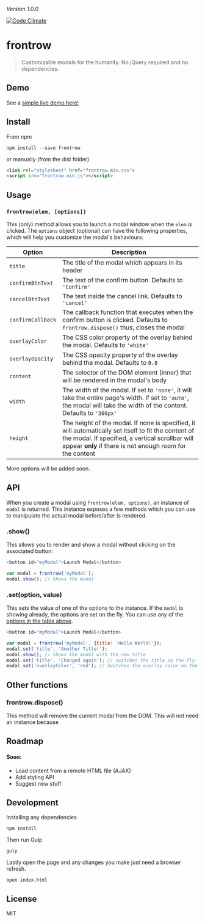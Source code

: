_Version 1.0.0_


[![Code Climate](https://codeclimate.com/repos/55425e846956805770003704/badges/56df94ad5f8cef25549a/gpa.svg)](https://codeclimate.com/repos/55425e846956805770003704/feed)
# frontrow

> Customizable modals for the humanity. No jQuery required and no dependencies.

## Demo
See a [simple live demo here!](http://omarfouad.github.io/frontrow/)

## Install

From npm

```shell
npm install --save frontrow
```

or manually (from the dist folder)

```html
<link rel="stylesheet" href="frontrow.min.css">
<script src="frontrow.min.js"></script>
```

## Usage

### `frontrow(elem, [options])`

This (only) method allows you to launch a modal window when the `elem` is clicked. The `options` object (optional) can have the following properties, which will help you customize the modal's behaviours:

Option              | Description
--------------------|--------------------------------------------------------------------------------------------------
`title`             | The title of the modal which appears in its header
`confirmBtnText`    | The text of the confirm button. Defaults to `'Confirm'`
`cancelBtnText`     | The text inside the cancel link. Defaults to `'cancel'`
`confirmCallback`   | The callback function that executes when the confirm button is clicked. Defaults to `frontrow.dispose()` thus, closes the modal
`overlayColor`      | The CSS color property of the overlay behind the modal. Defaults to `'white'`
`overlayOpacity`    | The CSS opacity property of the overlay behind the modal. Defaults to `0.8`
`content`           | The selector of the DOM element (inner) that will be rendered in the modal's body
`width`             | The width of the modal. If set to `'none'`, it will take the entire page's width. If set to `'auto'`, the modal will take the width of the content. Defaults to `'300px'`
`height`            | The height of the modal. If none is specified, it will automatically set itself to fit the content of the modal. If specified, a vertical scrollbar will appear **only** if there is not enough room for the content

More options will be added soon.

## API

When you create a modal using `frontrow(elem, options)`, an instance of `modal` is returned. This instance exposes a few methods which you can use to manipulate the actual modal before/after is rendered.

### .show()

This allows you to render and show a modal without clicking on the associated button:

```js
<button id="myModal">Launch Modal</button>

var modal = frontrow('myModal');
modal.show(); // Shows the modal
```

### .set(option, value)

This sets the value of one of the options to the instance. If the `modal` is showing already, the options are set on the fly.
You can use any of the [options in the table above](#usage).

```js
<button id="myModal">Launch Modal</button>

var modal = frontrow('myModal', {title: 'Hello World!'});
modal.set('title', 'Another Title!');
modal.show(); // Shows the modal with the new title
modal.set('title', 'Changed again'); // switches the title on the fly
modal.set('overlayColor', 'red'); // Switches the overlay color on the fly
```

## Other functions

### frontrow.dispose()

This method will remove the current modal from the DOM. This will not need an instance because

## Roadmap

#### Soon:
- Load content from a remote HTML file (AJAX)
- Add styling API
- Suggest new stuff

## Development

Installing any dependencies

```shell
npm install
```

Then run Gulp

```shell
gulp
```

Lastly open the page and any changes you make just need a browser refresh.

```shell
open index.html
```

## License

MIT
